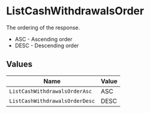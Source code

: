 # ListCashWithdrawalsOrder

The ordering of the response.
* ASC - Ascending order
* DESC - Descending order


## Values

| Name                           | Value                          |
| ------------------------------ | ------------------------------ |
| `ListCashWithdrawalsOrderAsc`  | ASC                            |
| `ListCashWithdrawalsOrderDesc` | DESC                           |